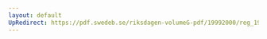 ```yaml
---
layout: default
UpRedirect: https://pdf.swedeb.se/riksdagen-volumeG-pdf/19992000/reg_19992000/reg_19992000_0261.pdf
---
```

